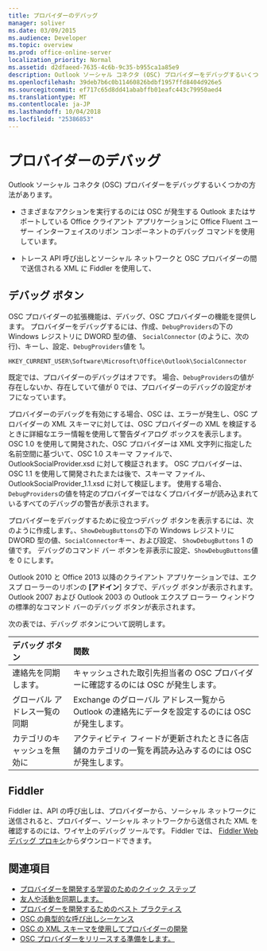 ```yaml
---
title: プロバイダーのデバッグ
manager: soliver
ms.date: 03/09/2015
ms.audience: Developer
ms.topic: overview
ms.prod: office-online-server
localization_priority: Normal
ms.assetid: d2dfaeed-7635-4c6b-9c35-b955ca1a85e9
description: Outlook ソーシャル コネクタ (OSC) プロバイダーをデバッグするいくつかの方法があります。
ms.openlocfilehash: 39deb7b6c0b11460826bdbf1957ffd8404d926e5
ms.sourcegitcommit: ef717c65d8dd41ababffb01eafc443c79950aed4
ms.translationtype: MT
ms.contentlocale: ja-JP
ms.lasthandoff: 10/04/2018
ms.locfileid: "25386853"
---
```

# <a name="debugging-a-provider"></a>プロバイダーのデバッグ

Outlook ソーシャル コネクタ (OSC) プロバイダーをデバッグするいくつかの方法があります。 
  
- さまざまなアクションを実行するのには OSC が発生する Outlook またはサポートしている Office クライアント アプリケーションに Office Fluent ユーザー インターフェイスのリボン コンポーネントのデバッグ コマンドを使用しています。
    
- トレース API 呼び出しとソーシャル ネットワークと OSC プロバイダーの間で送信される XML に Fiddler を使用して、
    
## <a name="debug-buttons"></a>デバッグ ボタン

OSC プロバイダーの拡張機能は、デバッグ、OSC プロバイダーの機能を提供します。 プロバイダーをデバッグするには、作成、`DebugProviders`の下の Windows レジストリに DWORD 型の値、 `SocialConnector` (のように、次の行)、キーし、設定、`DebugProviders`値を 1。 
  
`HKEY_CURRENT_USER\Software\Microsoft\Office\Outlook\SocialConnector`
  
既定では、プロバイダーのデバッグはオフです。 場合、`DebugProviders`の値が存在しないか、存在していて値が 0 では、プロバイダーのデバッグの設定がオフになっています。 
  
プロバイダーのデバッグを有効にする場合、OSC は、エラーが発生し、OSC プロバイダーの XML スキーマに対しては、OSC プロバイダーの XML を検証するときに詳細なエラー情報を使用して警告ダイアログ ボックスを表示します。 OSC 1.0 を使用して開発された、OSC プロバイダーは XML 文字列に指定した名前空間に基づいて、OSC 1.0 スキーマ ファイルで、OutlookSocialProvider.xsd に対して検証されます。 OSC プロバイダーは、OSC 1.1 を使用して開発されたまたは後で、スキーマ ファイル、OutlookSocialProvider_1.1.xsd に対して検証します。 使用する場合、`DebugProviders`の値を特定のプロバイダーではなくプロバイダーが読み込まれているすべてのデバッグの警告が表示されます。 
  
プロバイダーをデバッグするために役立つデバッグ ボタンを表示するには、次のように作成します。、`ShowDebugButtons`の下の Windows レジストリに DWORD 型の値、`SocialConnector`キー、および設定、 `ShowDebugButtons` 1 の値です。 デバッグのコマンド バー ボタンを非表示に設定、`ShowDebugButtons`値を 0 にします。 
  
Outlook 2010 と Office 2013 以降のクライアント アプリケーションでは、エクスプ ローラーのリボンの **[アドイン**] タブで、デバッグ ボタンが表示されます。 Outlook 2007 および Outlook 2003 の Outlook エクスプ ローラー ウィンドウの標準的なコマンド バーのデバッグ ボタンが表示されます。 
  
次の表では、デバッグ ボタンについて説明します。
  
|**デバッグ ボタン**|**関数**|
|:-----|:-----|
|連絡先を同期します。  <br/> |キャッシュされた取引先担当者の OSC プロバイダーに確認するのには OSC が発生します。  <br/> |
|グローバル アドレス一覧の同期  <br/> |Exchange のグローバル アドレス一覧から Outlook の連絡先にデータを設定するのには OSC が発生します。  <br/> |
|カテゴリのキャッシュを無効に  <br/> |アクティビティ フィードが更新されたときに各店舗のカテゴリの一覧を再読み込みするのには OSC が発生します。  <br/> |
   
## <a name="fiddler"></a>Fiddler

Fiddler は、API の呼び出しは、プロバイダーから、ソーシャル ネットワークに送信されると、プロバイダー、ソーシャル ネットワークから送信された XML を確認するのには、ワイヤ上のデバッグ ツールです。 Fiddler では、 [Fiddler Web デバッグ プロキシ](https://www.fiddler2.com/fiddler2/version.asp)からダウンロードできます。
  
## <a name="see-also"></a>関連項目

- [プロバイダーを開発する学習のためのクイック ステップ](quick-steps-for-learning-to-develop-a-provider.md)  
- [友人や活動を同期します。](synchronizing-friends-and-activities.md) 
- [プロバイダーを開発するためのベスト プラクティス](best-practices-for-developing-a-provider.md)
- [OSC の典型的な呼び出しシーケンス](osc-typical-calling-sequences.md)  
- [OSC の XML スキーマを使用してプロバイダーの開発](developing-a-provider-with-the-osc-xml-schema.md)  
- [OSC プロバイダーをリリースする準備をします。](getting-ready-to-release-an-osc-provider.md)

